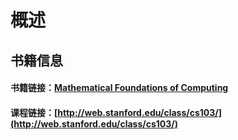 # 概述

##  书籍信息 <a id="shu-ji-xin-xi"></a>

#### 书籍链接：[Mathematical Foundations of Computing](http://web.stanford.edu/class/cs103//handouts/Mathematical%20Foundations%20of%20Computing.pdf)​ <a id="shu-ji-lian-jie-mathematical-foundations-of-computing"></a>

#### 课程链接：[http://web.stanford.edu/class/cs103/](http://web.stanford.edu/class/cs103/)​ <a id="ke-cheng-lian-jie-httpwebstanfordeduclasscs-103"></a>

